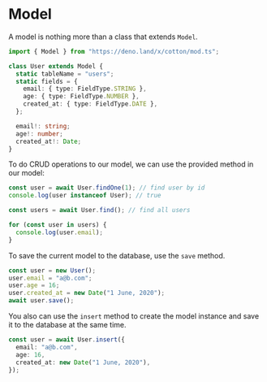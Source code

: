 # Model

A model is nothing more than a class that extends `Model`.

```ts
import { Model } from "https://deno.land/x/cotton/mod.ts";

class User extends Model {
  static tableName = "users";
  static fields = {
    email: { type: FieldType.STRING },
    age: { type: FieldType.NUMBER },
    created_at: { type: FieldType.DATE },
  };

  email!: string;
  age!: number;
  created_at!: Date;
}
```

To do CRUD operations to our model, we can use the provided method in our model:

```ts
const user = await User.findOne(1); // find user by id
console.log(user instanceof User); // true
```

```ts
const users = await User.find(); // find all users

for (const user in users) {
  console.log(user.email);
}
```

To save the current model to the database, use the `save` method.

```ts
const user = new User();
user.email = "a@b.com";
user.age = 16;
user.created_at = new Date("1 June, 2020");
await user.save();
```

You also can use the `insert` method to create the model instance and save it to the database at the same time.

```ts
const user = await User.insert({
  email: "a@b.com",
  age: 16,
  created_at: new Date("1 June, 2020"),
});
```
